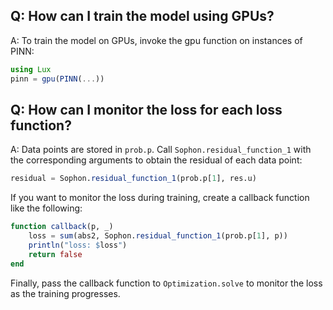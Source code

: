 ## Q: How can I train the model using GPUs?

A: To train the model on GPUs, invoke the gpu function on instances of PINN:

```julia
using Lux
pinn = gpu(PINN(...))
```
## Q: How can I monitor the loss for each loss function?

A: Data points are stored in `prob.p`. Call `Sophon.residual_function_1` with the corresponding arguments to obtain the residual of each data point:
```julia
residual = Sophon.residual_function_1(prob.p[1], res.u)
```

If you want to monitor the loss during training, create a callback function like the following:
```julia
function callback(p, _)
    loss = sum(abs2, Sophon.residual_function_1(prob.p[1], p))
    println("loss: $loss")
    return false
end
```

Finally, pass the callback function to `Optimization.solve` to monitor the loss as the training progresses.
